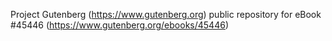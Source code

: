 Project Gutenberg (https://www.gutenberg.org) public repository for eBook #45446 (https://www.gutenberg.org/ebooks/45446)
